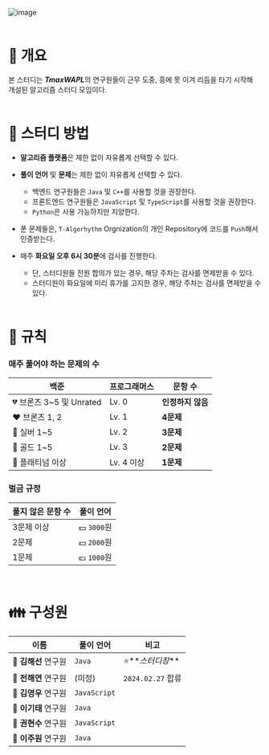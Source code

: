 ![image](https://github.com/TAlgorhythm/.github/assets/98510309/b0f53877-4d25-4ba5-a394-9a9144a29d17)
<br><br>

# 📌 개요

본 스터디는 ***TmaxWAPL***의 연구원들이 근무 도중, 흥에 못 이겨 리듬을 타기 시작해 개설된 알고리즘 스터디 모임이다.
<br><br>

# 🚀 스터디 방법

- **알고리즘 플랫폼**은 제한 없이 자유롭게 선택할 수 있다.

- **풀이 언어** 및 **문제**는 제한 없이 자유롭게 선택할 수 있다.

  - 백엔드 연구원들은 `Java` 및 `C++`를 사용할 것을 권장한다.
  - 프론트엔드 연구원들은 `JavaScript` 및 `TypeScript`를 사용할 것을 권장한다.
  - `Python`은 사용 가능하지만 지양한다.

- 푼 문제들은, `T-Algorhythm` Orgnization의 개인 Repository에 코드를 `Push`해서 인증받는다.

- 매주 **화요일 오후 6시 30분**에 검사를 진행한다.
  - 단, 스터디원들 전원 합의가 있는 경우, 해당 주차는 검사를 면제받을 수 있다.
  - 스터디원이 화요일에 미리 휴가를 고지한 경우, 해당 주차는 검사를 면제받을 수 있다.
    <br><br>

# 📜 규칙

### 매주 풀어야 하는 문제의 수

| 백준                     | 프로그래머스 | 문항 수           |
| ------------------------ | ------------ | ----------------- |
| 💔 브론즈 3~5 및 Unrated | Lv. 0        | **인정하지 않음** |
| ❤️ 브론즈 1, 2           | Lv. 1        | **4문제**         |
| 💖 실버 1~5              | Lv. 2        | **3문제**         |
| 💛 골드 1~5              | Lv. 3        | **2문제**         |
| 💚 플래티넘 이상         | Lv. 4 이상   | **1문제**         |

### 벌금 규정

| 풀지 않은 문항 수 | 풀이 언어   |
| ----------------- | ----------- |
| 3문제 이상        | 💴 `3000`원 |
| 2문제             | 💵 `2000`원 |
| 1문제             | 💷 `1000`원 |

  <br>

# 👪 구성원

| 이름                 | 풀이 언어    | 비고              |
| -------------------- | ------------ | ----------------- |
| 🐯 **김해선** 연구원 | `Java`       | ⭐️**_스터디장_** |
| 🐰 **전해연** 연구원 | (미정)       | `2024.02.27` 합류 |
| 🐷 **김영우** 연구원 | `JavaScript` |                   |
| 🐻 **이기태** 연구원 | `Java`       |                   |
| 🐹 **권현수** 연구원 | `JavaScript` |                   |
| 🐸 **이주원** 연구원 | `Java`       |                   |
